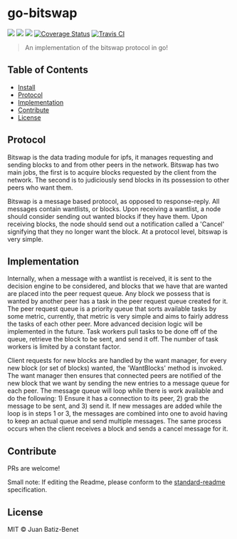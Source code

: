 go-bitswap
==================

[![](https://img.shields.io/badge/made%20by-Protocol%20Labs-blue.svg?style=flat-square)](http://ipn.io)
[![](https://img.shields.io/badge/project-IPFS-blue.svg?style=flat-square)](http://ipfs.io/)
[![](https://img.shields.io/badge/freenode-%23ipfs-blue.svg?style=flat-square)](http://webchat.freenode.net/?channels=%23ipfs)
[![Coverage Status](https://codecov.io/gh/ipfs/go-bitswap/branch/master/graph/badge.svg)](https://codecov.io/gh/ipfs/go-bitswap/branch/master)
[![Travis CI](https://travis-ci.org/ipfs/go-bitswap.svg?branch=master)](https://travis-ci.org/ipfs/go-bitswap)

> An implementation of the bitswap protocol in go!


## Table of Contents

- [Install](#install)
- [Protocol](#protocol)
- [Implementation](#implementation)
- [Contribute](#contribute)
- [License](#license)

## Protocol
Bitswap is the data trading module for ipfs, it manages requesting and sending
blocks to and from other peers in the network. Bitswap has two main jobs, the
first is to acquire blocks requested by the client from the network. The second
is to judiciously send blocks in its possession to other peers who want them.

Bitswap is a message based protocol, as opposed to response-reply. All messages
contain wantlists, or blocks. Upon receiving a wantlist, a node should consider
sending out wanted blocks if they have them. Upon receiving blocks, the node
should send out a notification called a 'Cancel' signifying that they no longer
want the block. At a protocol level, bitswap is very simple.

## Implementation
Internally, when a message with a wantlist is received, it is sent to the
decision engine to be considered, and blocks that we have that are wanted are
placed into the peer request queue. Any block we possess that is wanted by
another peer has a task in the peer request queue created for it. The peer
request queue is a priority queue that sorts available tasks by some metric,
currently, that metric is very simple and aims to fairly address the tasks
of each other peer. More advanced decision logic will be implemented in the
future. Task workers pull tasks to be done off of the queue, retrieve the block
to be sent, and send it off. The number of task workers is limited by a constant
factor.

Client requests for new blocks are handled by the want manager, for every new
block (or set of blocks) wanted, the 'WantBlocks' method is invoked. The want
manager then ensures that connected peers are notified of the new block that we
want by sending the new entries to a message queue for each peer. The message
queue will loop while there is work available and do the following: 1) Ensure it
has a connection to its peer, 2) grab the message to be sent, and 3) send it.
If new messages are added while the loop is in steps 1 or 3, the messages are
combined into one to avoid having to keep an actual queue and send multiple
messages. The same process occurs when the client receives a block and sends a
cancel message for it.

## Contribute

PRs are welcome!

Small note: If editing the Readme, please conform to the [standard-readme](https://github.com/RichardLitt/standard-readme) specification.

## License

MIT © Juan Batiz-Benet
